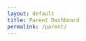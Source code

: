 ```yaml
---
layout: default
title: Parent Dashboard
permalink: /parent/
---
```


<!DOCTYPE html>
<html lang="en">
<head>
    <meta charset="UTF-8">
    <meta name="viewport" content="width=device-width, initial-scale=1.0">
    <title>GMIS Parent Dashboard</title>
    <script src="https://cdn.tailwindcss.com"></script>
    <link href="https://cdn.jsdelivr.net/npm/remixicon@3.5.0/fonts/remixicon.css" rel="stylesheet">
    <script>
        tailwind.config = {
            theme: {
                extend: {
                    colors: {
                        gmis: {
                            lightBlue: '#D4E9F7',
                            gold: '#E1A948',
                            navy: '#0E2A47',
                            grey: '#4A4A4A',
                            mist: '#F7F9FA'
                        }
                    }
                }
            }
        }
    </script>
    <style>
        @keyframes fadeIn {
            from { opacity: 0; }
            to { opacity: 1; }
        }
        .animate-fade-in { animation: fadeIn 0.5s ease-out; }
    </style>
</head>
<body class="bg-gmis-mist font-sans text-gmis-navy">
    <!-- original content here -->
</body>
</html>


